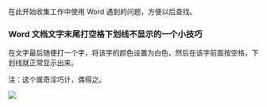在此开始收集工作中使用 Word 遇到的问题，方便以后查找。

### Word 文档文字末尾打空格下划线不显示的一个小技巧

在文字最后随便打一个字，将该字的颜色设置为白色，然后在该字前面按空格，下划线就正常显示出来。

注：这个属奇淫巧计，偶得之。

![](https://cdn.jsdelivr.net/gh/joeyliu6/Blogger@master/static_files/iljw/img/largeGIF%202020-8-9%2021-16-01.gif)
<!--stackedit_data:
eyJoaXN0b3J5IjpbLTEzODI0NjY5MTddfQ==
-->